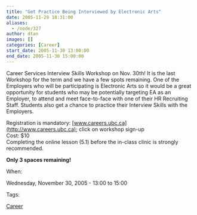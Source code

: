 ```yaml
---
title: "Get Practice Being Interviewed by Electronic Arts"
date: 2005-11-29 18:31:00
aliases:
  - /node/327
author: dtan
images: []
categories: [Career]
start_date: 2005-11-30 13:00:00
end_date: 2005-11-30 15:00:00
---
```


Career Services Interview Skills Workshop on Nov. 30th! It is the last Workshop for the term and we have a few spots remaining. One of the Employers who will be participating is Electronic Arts so it would be a great opportunity for students who may be potentially targeting EA as an Employer, to attend and meet face-to-face with one of their HR Recruiting Staff. Students also get a chance to practice their Interview Skills with the Employers.

Registration is mandatory: [www.careers.ubc.ca](http://www.careers.ubc.ca); click on workshop sign-up \
Cost: $10 \
Completing the online lesson (5.1) before the in-class clinic is strongly recommended.

**Only 3 spaces remaining!**

When:

Wednesday, November 30, 2005 - 13:00 to 15:00

Tags:

[Career](/career)
